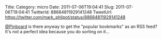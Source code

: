 Title: 
Category: micro
Date: 2011-07-06T19:04:41
Slug: 2011-07-06T19:04:41
TwitterId: 88684811929141248
TweetUrl: https://twitter.com/mark_philpot/status/88684811929141248

[@Pinboard](https://twitter.com/Pinboard) is there anyway to get the "popular bookmarks" as an RSS feed? It's not a perfect idea because you do sorting on it...